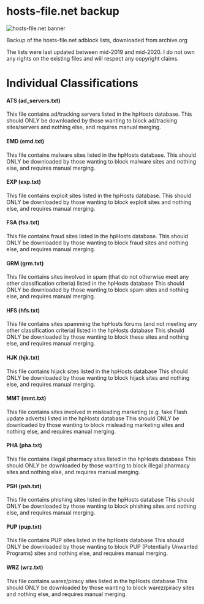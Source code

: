 #  hosts-file.net backup

![hosts-file.net banner](https://i.imgur.com/GFC1t5p.png)

Backup of the hosts-file.net adblock lists, downloaded from archive.org

The lists were last updated between mid-2019 and mid-2020. I do not own any rights on the existing files and will respect any copyright claims.

# Individual Classifications

#### ATS (ad_servers.txt)
This file contains ad/tracking servers listed in the hpHosts database. This should ONLY be downloaded by those wanting to block ad/tracking sites/servers and nothing else, and requires manual merging.

#### EMD (emd.txt)
This file contains malware sites listed in the hpHosts database. This should ONLY be downloaded by those wanting to block malware sites and nothing else, and requires manual merging.

#### EXP (exp.txt)
This file contains exploit sites listed in the hpHosts database. This should ONLY be downloaded by those wanting to block exploit sites and nothing else, and requires manual merging.

#### FSA (fsa.txt)
This file contains fraud sites listed in the hpHosts database. This should ONLY be downloaded by those wanting to block fraud sites and nothing else, and requires manual merging.

#### GRM (grm.txt)
This file contains sites involved in spam (that do not otherwise meet any other classification criteria) listed in the hpHosts database This should ONLY be downloaded by those wanting to block spam sites and nothing else, and requires manual merging.

#### HFS (hfs.txt)
This file contains sites spamming the hpHosts forums (and not meeting any other classification criteria) listed in the hpHosts database This should ONLY be downloaded by those wanting to block these sites and nothing else, and requires manual merging.

#### HJK (hjk.txt)
This file contains hijack sites listed in the hpHosts database This should ONLY be downloaded by those wanting to block hijack sites and nothing else, and requires manual merging.

#### MMT (mmt.txt)
This file contains sites involved in misleading marketing (e.g. fake Flash update adverts) listed in the hpHosts database This should ONLY be downloaded by those wanting to block misleading marketing sites and nothing else, and requires manual merging.

#### PHA (pha.txt)
This file contains illegal pharmacy sites listed in the hpHosts database This should ONLY be downloaded by those wanting to block illegal pharmacy sites and nothing else, and requires manual merging.

#### PSH (psh.txt)
This file contains phishing sites listed in the hpHosts database This should ONLY be downloaded by those wanting to block phishing sites and nothing else, and requires manual merging.

#### PUP (pup.txt)
This file contains PUP sites listed in the hpHosts database This should ONLY be downloaded by those wanting to block PUP (Potentially Unwanted Programs) sites and nothing else, and requires manual merging.

#### WRZ (wrz.txt)
This file contains warez/piracy sites listed in the hpHosts database This should ONLY be downloaded by those wanting to block warez/piracy sites and nothing else, and requires manual merging.
